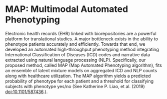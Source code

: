 # MAP: Multimodal Automated Phenotyping

Electronic health records (EHR) linked with biorepositories are a powerful platform for translational studies. A major bottleneck exists in the ability to phenotype patients accurately and efficiently. Towards that end, we developed an automated high-throughput phenotyping method integrating International Classification of Diseases (ICD) codes and narrative data extracted using natural language processing (NLP). Specifically, our proposed method, called MAP (Map Automated Phenotyping algorithm), fits an ensemble of latent mixture models on aggregated ICD and NLP counts along with healthcare utilization. The MAP algorithm yields a predicted probability of phenotype for each patient and a threshold for classifying subjects with phenotype yes/no (See Katherine P. Liao, et al. (2019) <doi:10.1101/587436>.).
